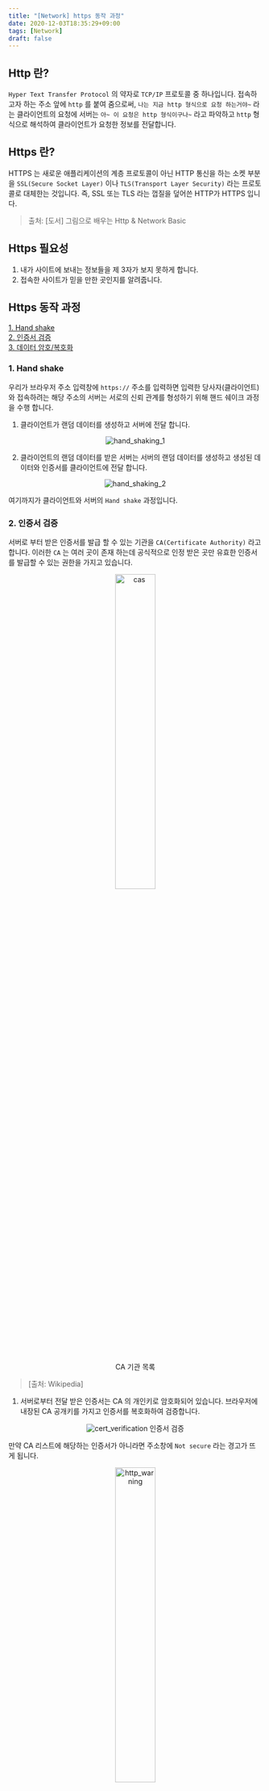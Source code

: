```yaml
---
title: "[Network] https 동작 과정"
date: 2020-12-03T18:35:29+09:00
tags: [Network]
draft: false
---
```

## Http 란?
`Hyper Text Transfer Protocol` 의 약자로 `TCP/IP` 프로토콜 중 하나입니다.
접속하고자 하는 주소 앞에 `http` 를 붙여 줌으로써, `나는 지금 http 형식으로 요청 하는거야~` 라는 클라이언트의 요청에 서버는 `아~ 이 요청은 http 형식이구나~` 라고 파악하고 `http` 형식으로 해석하여 클라이언트가 요청한 정보를 전달합니다.

## Https 란?
HTTPS 는 새로운 애플리케이션의 계층 프로토콜이 아닌 HTTP 통신을 하는 소켓 부분을 `SSL(Secure Socket Layer)` 이나 `TLS(Transport Layer Security)` 라는 프로토콜로 대체한는 것입니다.
즉, SSL 또는 TLS 라는 껍질을 덮어쓴 HTTP가 HTTPS 입니다.

> 출처: [도서] 그림으로 배우는 Http & Network Basic

## Https 필요성
1. 내가 사이트에 보내는 정보들을 제 3자가 보지 못하게 합니다.
2. 접속한 사이트가 믿을 만한 곳인지를 알려줍니다.

## Https 동작 과정
[1. Hand shake](#1-hand-shake)   
[2. 인증서 검증](#2-인증서-검증)   
[3. 데이터 암호/복호화](#3-데이터-암호/복호화)
### 1. Hand shake
우리가 브라우저 주소 입력창에 `https://` 주소를 입력하면 입력한 당사자(클라이언트)와 접속하려는 해당 주소의 서버는 서로의 신뢰 관계를 형성하기 위해 핸드 쉐이크 과정을 수행 합니다. 

1. 클라이언트가 랜덤 데이터를 생성하고 서버에 전달 합니다.

<p align="center">
    <img src="/images/2020/12/hand_shaking_1.png" alt="hand_shaking_1" /><br>
</p>

2. 클라이언트의 랜덤 데이터를 받은 서버는 서버의 랜덤 데이터를 생성하고 생성된 데이터와 인증서를 클라이언트에 전달 합니다.

<p align="center">
    <img src="/images/2020/12/hand_shaking_2.png" alt="hand_shaking_2" /><br>
</p>

여기까지가 클라이언트와 서버의 `Hand shake` 과정입니다.

### 2. 인증서 검증
서버로 부터 받은 인증서를 발급 할 수 있는 기관을 `CA(Certificate Authority)` 라고 합니다. 이러한 `CA` 는 여러 곳이 존재 하는데 공식적으로 인정 받은 곳만 유효한 인증서를 발급할 수 있는 권한을 가지고 있습니다.

<p align="center">
    <img src="/images/2020/12/CAs.png" alt="cas" title="CA 기관" width="40%"/><br>
    <figurecaption>CA 기관 목록</figurecaption>
</p>

> [출처: Wikipedia]

1. 서버로부터 전달 받은 인증서는 CA 의 개인키로 암호화되어 있습니다. 브라우저에 내장된 CA 공개키를 가지고 인증서를 복호화하여 검증합니다.

<p align="center">
    <img src="/images/2020/12/cert_verification.png" alt="cert_verification" />
    <figurecaption>인증서 검증</figurecaption>
</p>

만약 CA 리스트에 해당하는 인증서가 아니라면 주소창에 `Not secure` 라는 경고가 뜨게 됩니다.
<p align="center">
    <img src="/images/2020/12/http_warning.png" alt="http_warning" width="40%"/>
</p>

### 3. 데이터 암호/복호화
핸드 쉐이크와 인증서의 검증 과정을 거치고 서로의 신뢰를 확인한 클라이언트와 서버가 데이터를 주고 받습니다. 이 때는 대칭키와 비대칭키를 활용하여 데이터를 암호/복호화 합니다.

1. 성공적으로 복호화된 인증서에는 서버의 공개키가 포함되어 있습니다.

<p align="center">
    <img src="/images/2020/12/server_pub_key.png" alt="server_pub_key" />
</p>

2. 클라이언트는 앞전에 생성하고 서버로부터 전달 받은 랜덤한 데이터를 가지고 임시 키를 생성 합니다.

<p align="center">
    <img src="/images/2020/12/temp_key.png" alt="temp_key" />
</p>

3. 생성한 임시 키를 서버의 공개키로 암호화하여 서버에게 전달 합니다.

<p align="center">
    <img src="/images/2020/12/send_temp_key.png" alt="send_temp_key" />
</p>

4. 서버가 암호화된 임시 키를 전달 받으면 자신이 가지고 있는 개인키로 복호화 하고 클라이언트와 서버 양측에서는 각각 일련의 과정을 거쳐 동일한 대칭키를 생성합니다.

<p align="center">
    <img src="/images/2020/12/symmetric_key.png" alt="symmetric_key" />
</p>

5. 이렇게 생성된 대칭키는 오직 클라이언트와 서버만이 가지고 있습니다. 이 대칭키를 가지고 데이터를 암호화하여 전달하고, 받은 쪽에서 같은 대칭키로 복호화하여 외부로부터 안전하게 데이터를 주고 받을 수 있습니다.

> 출처: https://www.youtube.com/watch?v=H6lpFRpyl14


